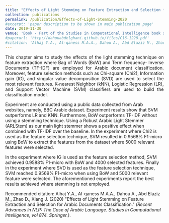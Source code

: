 ```yaml
---
title: "Effects of Light Stemming on Feature Extraction and Selection for Arabic Documents Classification"
collection: publications
permalink: /publication/Effects-of-Light-Stemming-2020
#excerpt: 'paper description to be shown in main publication page'
date: 2019-11-30
venue: 'Book - Part of the Studies in Computational Intelligence book series (SCI, volume 874)'
#paperurl: 'http://dahouabdelghani.github.io/files/C16-1228.pdf'
#citation: 'Alhaj Y.A., Al-qaness M.A.A., Dahou A., Abd Elaziz M., Zhao D., Xiang J. (2020) &quot;Effects of Light Stemming on Feature Extraction and Selection for Arabic Documents Classification.&quot; <i>Recent Advances in NLP: The Case of Arabic Language. Studies in Computational Intelligence, vol 874. Springer.)</i>. 1(1).'
---
```

<p style="text-align: justify">
This chapter aims to study the effects of the light stemming technique on feature extraction where Bag of Words (BoW) and Term frequency- Inverse Documents (TF-IDF) are employed for Arabic document classification. Moreover, feature selection methods such as Chi-square (Chi2), Information gain (IG), and singular value decomposition (SVD) are used to select the most relevant features. K-nearest Neighbor (kNN), Logistic Regression (LR), and Support Vector Machine (SVM) classifiers are used to build the classification model. 

Experiment are conducted using a public data collected from Arab websites, namely, BBC Arabic dataset. Experiment results show that SVM outperforms LR and KNN. Furthermore, BoW outperforms TF-IDF without using a stemming technique. Using a Robust Arabic Light Stemmer (ARLStem) as our main light stemmer shows a positive effect when combined with TF-IDF over the baseline. In the experiment where Chi2 is used as the feature selection technique, SVM resulted in 0.9568% F1-micro using BoW to extract the features from the dataset where 5000 relevant features were selected. 

In the experiment where IG is used as the feature selection method, SVM achieved 0.9588% F1-micro with BoW and 4000 selected features. Finally in the experiment where SVD is used as the feature selection technique, SVM reached 0.9569% F1-micro when using BoW and 5000 relevant feature were selected. The aforementioned experiments report the best results achieved where stemming is not employed.

Recommended citation: Alhaj Y.A., Al-qaness M.A.A., Dahou A., Abd Elaziz M., Zhao D., Xiang J. (2020) "Effects of Light Stemming on Feature Extraction and Selection for Arabic Documents Classification." <i>(Recent Advances in NLP: The Case of Arabic Language. Studies in Computational Intelligence, vol 874. Springer.)</i>.

</p>

